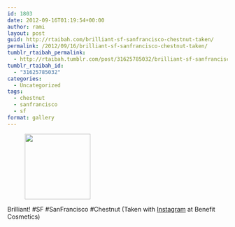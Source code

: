 ```yaml
---
id: 1803
date: 2012-09-16T01:19:54+00:00
author: rami
layout: post
guid: http://rtaibah.com/brilliant-sf-sanfrancisco-chestnut-taken/
permalink: /2012/09/16/brilliant-sf-sanfrancisco-chestnut-taken/
tumblr_rtaibah_permalink:
  - http://rtaibah.tumblr.com/post/31625785032/brilliant-sf-sanfrancisco-chestnut-taken
tumblr_rtaibah_id:
  - "31625785032"
categories:
  - Uncategorized
tags:
  - chestnut
  - sanfrancisco
  - sf
format: gallery
---
```

<div id='gallery-77' class='gallery galleryid-1803 gallery-columns-3 gallery-size-thumbnail'>
  <figure class='gallery-item'> 
  
  <div class='gallery-icon landscape'>
    <a href='http://139.59.20.41/2012/09/16/brilliant-sf-sanfrancisco-chestnut-taken/attachment/1804/'><img width="150" height="150" src="http://139.59.20.41/wp-content/uploads/2012/09/tumblr_maf5172qk11qb4qlko1_1280-150x150.jpg" class="attachment-thumbnail size-thumbnail" alt="" srcset="http://139.59.20.41/wp-content/uploads/2012/09/tumblr_maf5172qk11qb4qlko1_1280-150x150.jpg 150w, http://139.59.20.41/wp-content/uploads/2012/09/tumblr_maf5172qk11qb4qlko1_1280-300x300.jpg 300w, http://139.59.20.41/wp-content/uploads/2012/09/tumblr_maf5172qk11qb4qlko1_1280-100x100.jpg 100w, http://139.59.20.41/wp-content/uploads/2012/09/tumblr_maf5172qk11qb4qlko1_1280.jpg 612w" sizes="100vw" /></a>
  </div></figure>
</div>

Brilliant! #SF #SanFrancisco #Chestnut (Taken with [Instagram](http://instagram.com) at Benefit Cosmetics)